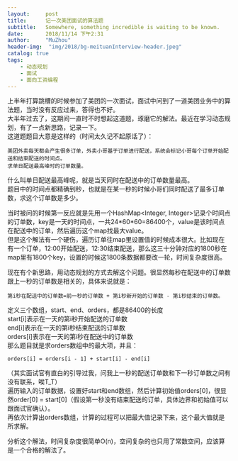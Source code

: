 ```yaml
---
layout:     post
title:      记一次美团面试的算法题
subtitle:   Somewhere, something incredible is waiting to be known.
date:       2018/11/14 下午2:31
author:     "MuZhou"
header-img:  "img/2018/bg-meituanInterview-header.jpeg"
catalog: true
tags:
    - 动态规划
    - 面试
    - 面向工资编程
---
```

上半年打算跳槽的时候参加了美团的一次面试，面试中问到了一道美团业务中的算法题，当时没有反应过来，答得也不好。  
大半年过去了，这期间一直时不时想起这道题，琢磨它的解法。最近在学习动态规划，有了一点新思路，记录一下。  
这道题题目大意是这样的（时间太久记不起原话了）：
```text
美团外卖每天都会产生很多订单，外卖小哥基于订单进行配送，系统会标记小哥每个订单开始配送和结束配送的时间点。  
求单日配送最高峰时的订单数量。
```
什么叫单日配送最高峰呢，就是当天同时在配送中的订单数量最高。    
题目中的时间点都精确到秒，也就是在某一秒的时候小哥们同时配送了最多订单数，求这个订单数是多少。

当时被问的时候第一反应就是先用一个HashMap<Integer, Integer>记录个时间点的订单数，key是一天的时间点，一共24\*60*60=86400个，value是该时间点在配送中的订单，然后遍历这个map找最大value。  
但是这个解法有一个硬伤，遍历订单往map里设置值的时候成本很大。比如现在有一个订单，12:00开始配送，12:30结束配送，那么这三十分钟对应的1800秒在map里有1800个key，设置的时候这1800条数据都要改一轮，时间复杂度很高。

现在有个新思路，用动态规划的方式去解这个问题。很显然每秒在配送中的订单数跟上一秒的订单数是相关的，具体来说就是：
```text
第i秒在配送中的订单数=前一秒的订单数 + 第i秒新开始的订单数 - 第i秒结束的订单数。
```  
定义三个数组，start、end、orders，都是86400的长度  
start[i]表示在一天的第i秒开始配送的订单数  
end[i]表示在一天的第i秒结束配送的订单数   
orders[i]表示在一天的第i秒在配送中的订单数  
那么题目就是求orders数组中的最大项，并且：
```text
orders[i] = orders[i - 1] + start[i] - end[i]
```
（其实面试官有直白的引导过我，问我上一秒的配送订单数和下一秒订单数之间有没有联系，唉T_T）  
遍历输入的订单数据，设置好start和end数组，然后计算初始值orders[0]，很显然order[0] = start[0]（假设第一秒没有结束配送的订单，具体边界和初始值可以跟面试官确认）。  
再依次计算出orders数组，计算的过程可以把最大值记录下来，这个最大值就是所求解。  

分析这个解法，时间复杂度很简单O(n)，空间复杂的也只用了常数空间，应该算是一个合格的解法了。